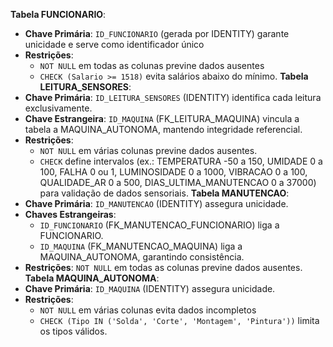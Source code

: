 **Tabela FUNCIONARIO**:
   - **Chave Primária**: `ID_FUNCIONARIO` (gerada por IDENTITY) garante unicidade e serve como identificador único
   - **Restrições**:
       - `NOT NULL` em todas as colunas previne dados ausentes
       - `CHECK (Salario >= 1518)` evita salários abaixo do mínimo.
**Tabela LEITURA_SENSORES**:
   - **Chave Primária**: `ID_LEITURA_SENSORES` (IDENTITY) identifica cada leitura exclusivamente.
   - **Chave Estrangeira**: `ID_MAQUINA` (FK_LEITURA_MAQUINA) vincula a tabela a MAQUINA_AUTONOMA, mantendo integridade referencial.
   - **Restrições**:
       - `NOT NULL` em várias colunas previne dados ausentes.
       - `CHECK` define intervalos (ex.: TEMPERATURA -50 a 150, UMIDADE 0 a 100, FALHA 0 ou 1, LUMINOSIDADE 0 a 1000, VIBRACAO 0 a 100, QUALIDADE_AR 0 a 500, DIAS_ULTIMA_MANUTENCAO 0 a 37000) para validação de dados sensoriais.
**Tabela MANUTENCAO**:
   - **Chave Primária**: `ID_MANUTENCAO` (IDENTITY) assegura unicidade.
   - **Chaves Estrangeiras**:
	   - `ID_FUNCIONARIO` (FK_MANUTENCAO_FUNCIONARIO) liga a FUNCIONARIO.
       - `ID_MAQUINA` (FK_MANUTENCAO_MAQUINA) liga a MAQUINA_AUTONOMA, garantindo consistência.
   - **Restrições**: `NOT NULL` em todas as colunas previne dados ausentes.
**Tabela MAQUINA_AUTONOMA**:
   - **Chave Primária**: `ID_MAQUINA` (IDENTITY) assegura unicidade.
   - **Restrições**:
       - `NOT NULL` em várias colunas evita dados incompletos
       - `CHECK (Tipo IN ('Solda', 'Corte', 'Montagem', 'Pintura'))` limita os tipos válidos.